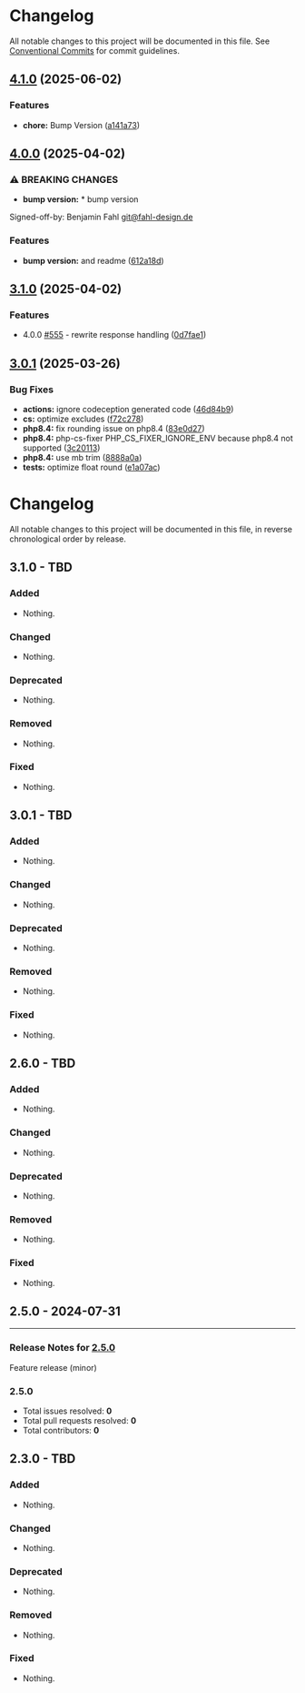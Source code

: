 # Changelog

All notable changes to this project will be documented in this file. See
[Conventional Commits](https://conventionalcommits.org) for commit guidelines.

## [4.1.0](https://github.com/WebProject-xyz/ikea-tradfri-php/compare/4.0.0...4.1.0) (2025-06-02)

### Features

* **chore:** Bump Version ([a141a73](https://github.com/WebProject-xyz/ikea-tradfri-php/commit/a141a73908b5fcb766320d827264d9051b3b57c0))

## [4.0.0](https://github.com/WebProject-xyz/ikea-tradfri-php/compare/3.1.0...4.0.0) (2025-04-02)

### ⚠ BREAKING CHANGES

* **bump version:** * bump version

Signed-off-by: Benjamin Fahl <git@fahl-design.de>

### Features

* **bump version:** and readme ([612a18d](https://github.com/WebProject-xyz/ikea-tradfri-php/commit/612a18d414a880d77d59f1cf40136970c278003e))

## [3.1.0](https://github.com/WebProject-xyz/ikea-tradfri-php/compare/3.0.1...3.1.0) (2025-04-02)

### Features

* 4.0.0 [#555](https://github.com/WebProject-xyz/ikea-tradfri-php/issues/555) - rewrite response handling ([0d7fae1](https://github.com/WebProject-xyz/ikea-tradfri-php/commit/0d7fae1c86469f0d1a9c482f869e69dad366b43f))

## [3.0.1](https://github.com/WebProject-xyz/ikea-tradfri-php/compare/3.0.0...3.0.1) (2025-03-26)

### Bug Fixes

* **actions:** ignore codeception generated code ([46d84b9](https://github.com/WebProject-xyz/ikea-tradfri-php/commit/46d84b941ff51c6e54776782101b53dfe349f19a))
* **cs:** optimize excludes ([f72c278](https://github.com/WebProject-xyz/ikea-tradfri-php/commit/f72c2784082da62915cf700daa71ee135c49b8b3))
* **php8.4:** fix rounding issue on php8.4 ([83e0d27](https://github.com/WebProject-xyz/ikea-tradfri-php/commit/83e0d279c84bd7e7c14efd927446ab173b0af63a))
* **php8.4:** php-cs-fixer PHP_CS_FIXER_IGNORE_ENV because php8.4 not supported ([3c20113](https://github.com/WebProject-xyz/ikea-tradfri-php/commit/3c20113fc51f52be1306e9fe2486326ddfe9f38b))
* **php8.4:** use mb trim ([8888a0a](https://github.com/WebProject-xyz/ikea-tradfri-php/commit/8888a0ac4451c138a545c2b891e7c573ea6056be))
* **tests:** optimize float round ([e1a07ac](https://github.com/WebProject-xyz/ikea-tradfri-php/commit/e1a07ac50d9a6988e14feb302185ea1aa6b9766c))

# Changelog

All notable changes to this project will be documented in this file, in reverse chronological order by release.

## 3.1.0 - TBD

### Added

- Nothing.

### Changed

- Nothing.

### Deprecated

- Nothing.

### Removed

- Nothing.

### Fixed

- Nothing.
## 3.0.1 - TBD

### Added

- Nothing.

### Changed

- Nothing.

### Deprecated

- Nothing.

### Removed

- Nothing.

### Fixed

- Nothing.

## 2.6.0 - TBD

### Added

- Nothing.

### Changed

- Nothing.

### Deprecated

- Nothing.

### Removed

- Nothing.

### Fixed

- Nothing.

## 2.5.0 - 2024-07-31


-----

### Release Notes for [2.5.0](https://github.com/WebProject-xyz/ikea-tradfri-php/milestone/7)

Feature release (minor)

### 2.5.0

- Total issues resolved: **0**
- Total pull requests resolved: **0**
- Total contributors: **0**

## 2.3.0 - TBD

### Added

- Nothing.

### Changed

- Nothing.

### Deprecated

- Nothing.

### Removed

- Nothing.

### Fixed

- Nothing.
